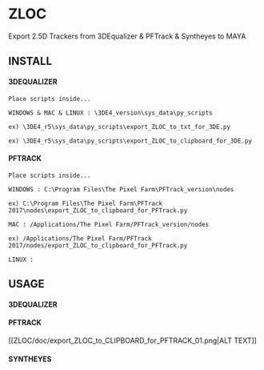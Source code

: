 # ZLOC
Export 2.5D Trackers from 3DEqualizer & PFTrack & Syntheyes to MAYA

## INSTALL

#### 3DEQUALIZER

```
Place scripts inside...

WINDOWS & MAC & LINUX : \3DE4_version\sys_data\py_scripts

ex) \3DE4_r5\sys_data\py_scripts\export_ZLOC_to_txt_for_3DE.py

ex) \3DE4_r5\sys_data\py_scripts\export_ZLOC_to_clipboard_for_3DE.py
```

#### PFTRACK

```
Place scripts inside...

WINDOWS : C:\Program Files\The Pixel Farm\PFTrack_version\nodes

ex) C:\Program Files\The Pixel Farm\PFTrack 2017\nodes\export_ZLOC_to_clipboard_for_PFTrack.py

MAC : /Applications/The Pixel Farm/PFTrack_version/nodes

ex) /Applications/The Pixel Farm/PFTrack 2017/nodes/export_ZLOC_to_clipboard_for_PFTrack.py

LINUX :
```

## USAGE

#### 3DEQUALIZER

#### PFTRACK

[[ZLOC/doc/export_ZLOC_to_CLIPBOARD_for_PFTRACK_01.png|ALT TEXT]]

#### SYNTHEYES
